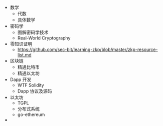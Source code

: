- 数学
	- 代数
	- 具体数学
- 密码学
	- 图解密码学技术
	- Real-World Cryptography
- 零知识证明
	- https://github.com/sec-bit/learning-zkp/blob/master/zkp-resource-list.md
- 区块链
	- 精通比特币
	- 精通以太坊
- Dapp 开发
	- WTF Solidity
	- Dapp 协议及源码
- 以太坊
	- TGPL
	- 分布式系统
	- go-ethereum
-